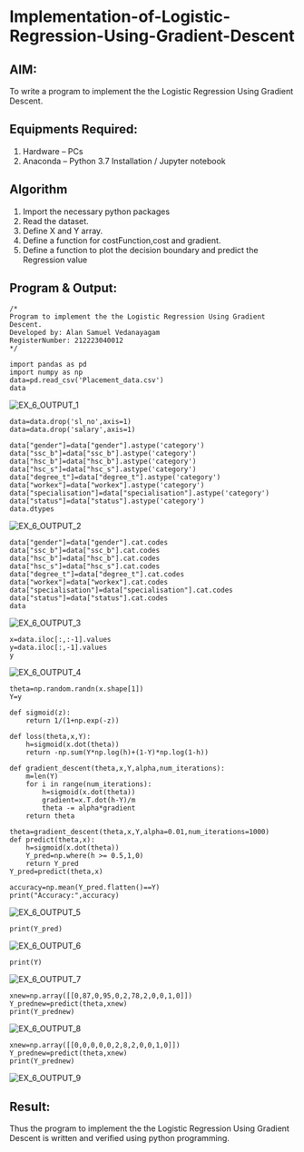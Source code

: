 # Implementation-of-Logistic-Regression-Using-Gradient-Descent

## AIM:
To write a program to implement the the Logistic Regression Using Gradient Descent.

## Equipments Required:
1. Hardware – PCs
2. Anaconda – Python 3.7 Installation / Jupyter notebook

## Algorithm
1. Import the necessary python packages 
2. Read the dataset.
3. Define X and Y array.
4. Define a function for costFunction,cost and gradient. 
5. Define a function to plot the decision boundary and predict the Regression value


## Program & Output:
```
/*
Program to implement the the Logistic Regression Using Gradient Descent.
Developed by: Alan Samuel Vedanayagam
RegisterNumber: 212223040012
*/
```
```
import pandas as pd
import numpy as np
data=pd.read_csv('Placement_data.csv')
data
```

![EX_6_OUTPUT_1](https://github.com/user-attachments/assets/c3cdc365-0520-40c4-a7f4-8cf83379a11c)


```
data=data.drop('sl_no',axis=1)
data=data.drop('salary',axis=1)

data["gender"]=data["gender"].astype('category')
data["ssc_b"]=data["ssc_b"].astype('category')
data["hsc_b"]=data["hsc_b"].astype('category')
data["hsc_s"]=data["hsc_s"].astype('category')
data["degree_t"]=data["degree_t"].astype('category')
data["workex"]=data["workex"].astype('category')
data["specialisation"]=data["specialisation"].astype('category')
data["status"]=data["status"].astype('category')
data.dtypes
```


![EX_6_OUTPUT_2](https://github.com/user-attachments/assets/94b1b23f-f7d2-4e7c-857a-4a597b0d0dfd)


```
data["gender"]=data["gender"].cat.codes
data["ssc_b"]=data["ssc_b"].cat.codes
data["hsc_b"]=data["hsc_b"].cat.codes
data["hsc_s"]=data["hsc_s"].cat.codes
data["degree_t"]=data["degree_t"].cat.codes
data["workex"]=data["workex"].cat.codes
data["specialisation"]=data["specialisation"].cat.codes
data["status"]=data["status"].cat.codes
data
```

![EX_6_OUTPUT_3](https://github.com/user-attachments/assets/b9d8906b-ff7a-490d-a849-860e0e1a2457)


```
x=data.iloc[:,:-1].values
y=data.iloc[:,-1].values
y
```

![EX_6_OUTPUT_4](https://github.com/user-attachments/assets/a8bebdd4-26db-438d-acf7-385ae84e81a9)


```
theta=np.random.randn(x.shape[1])
Y=y

def sigmoid(z):
    return 1/(1+np.exp(-z))

def loss(theta,x,Y):
    h=sigmoid(x.dot(theta))
    return -np.sum(Y*np.log(h)+(1-Y)*np.log(1-h))

def gradient_descent(theta,x,Y,alpha,num_iterations):
    m=len(Y)
    for i in range(num_iterations):
        h=sigmoid(x.dot(theta))
        gradient=x.T.dot(h-Y)/m
        theta -= alpha*gradient
    return theta

theta=gradient_descent(theta,x,Y,alpha=0.01,num_iterations=1000)
def predict(theta,x):
    h=sigmoid(x.dot(theta))
    Y_pred=np.where(h >= 0.5,1,0)
    return Y_pred
Y_pred=predict(theta,x)

accuracy=np.mean(Y_pred.flatten()==Y)
print("Accuracy:",accuracy)
```

![EX_6_OUTPUT_5](https://github.com/user-attachments/assets/f41bcdfb-b769-46c2-8424-ffc105f2366a)


```
print(Y_pred)
```

![EX_6_OUTPUT_6](https://github.com/user-attachments/assets/b6e91620-a23f-424a-b544-f88e73524be4)


```
print(Y)
```

![EX_6_OUTPUT_7](https://github.com/user-attachments/assets/c183dbdf-d124-455b-9f0b-f5328a33e053)


```
xnew=np.array([[0,87,0,95,0,2,78,2,0,0,1,0]])
Y_prednew=predict(theta,xnew)
print(Y_prednew)
```


![EX_6_OUTPUT_8](https://github.com/user-attachments/assets/7ff380b6-0333-49ef-9ccd-734228a6fd72)


```
xnew=np.array([[0,0,0,0,0,2,8,2,0,0,1,0]])
Y_prednew=predict(theta,xnew)
print(Y_prednew)
```


![EX_6_OUTPUT_9](https://github.com/user-attachments/assets/24936612-3c92-41a4-a081-394e25224b56)



## Result:
Thus the program to implement the the Logistic Regression Using Gradient Descent is written and verified using python programming.

